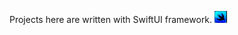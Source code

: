 Projects here are written with SwiftUI framework. <img src="https://github.com/chandevbringino/Portfolio/blob/main/iOS/SwiftUI/swiftui.png" width="20">
